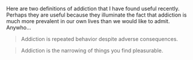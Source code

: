 Here are two definitions of addiction that I have found useful recently. Perhaps they are useful because they illuminate the fact that addiction is much more prevalent in our own lives than we would like to admit. Anywho...

> Addiction is repeated behavior despite adverse consequences.

> Addiction is the narrowing of things you find pleasurable.
